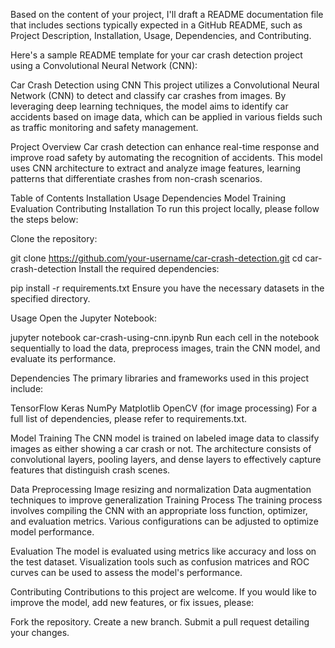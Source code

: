 
Based on the content of your project, I'll draft a README documentation file that includes sections typically expected in a GitHub README, such as Project Description, Installation, Usage, Dependencies, and Contributing.

Here's a sample README template for your car crash detection project using a Convolutional Neural Network (CNN):

Car Crash Detection using CNN
This project utilizes a Convolutional Neural Network (CNN) to detect and classify car crashes from images. By leveraging deep learning techniques, the model aims to identify car accidents based on image data, which can be applied in various fields such as traffic monitoring and safety management.

Project Overview
Car crash detection can enhance real-time response and improve road safety by automating the recognition of accidents. This model uses CNN architecture to extract and analyze image features, learning patterns that differentiate crashes from non-crash scenarios.

Table of Contents
Installation
Usage
Dependencies
Model Training
Evaluation
Contributing
Installation
To run this project locally, please follow the steps below:

Clone the repository:


git clone https://github.com/your-username/car-crash-detection.git
cd car-crash-detection
Install the required dependencies:


pip install -r requirements.txt
Ensure you have the necessary datasets in the specified directory.

Usage
Open the Jupyter Notebook:


jupyter notebook car-crash-using-cnn.ipynb
Run each cell in the notebook sequentially to load the data, preprocess images, train the CNN model, and evaluate its performance.

Dependencies
The primary libraries and frameworks used in this project include:

TensorFlow
Keras
NumPy
Matplotlib
OpenCV (for image processing)
For a full list of dependencies, please refer to requirements.txt.

Model Training
The CNN model is trained on labeled image data to classify images as either showing a car crash or not. The architecture consists of convolutional layers, pooling layers, and dense layers to effectively capture features that distinguish crash scenes.

Data Preprocessing
Image resizing and normalization
Data augmentation techniques to improve generalization
Training Process
The training process involves compiling the CNN with an appropriate loss function, optimizer, and evaluation metrics. Various configurations can be adjusted to optimize model performance.

Evaluation
The model is evaluated using metrics like accuracy and loss on the test dataset. Visualization tools such as confusion matrices and ROC curves can be used to assess the model's performance.

Contributing
Contributions to this project are welcome. If you would like to improve the model, add new features, or fix issues, please:

Fork the repository.
Create a new branch.
Submit a pull request detailing your changes.
